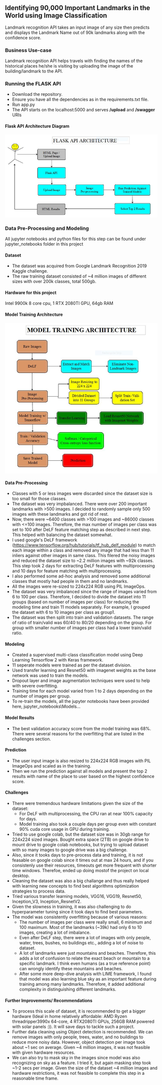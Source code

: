 ## Identifying 90,000 Important Landmarks in the World using Image Classification

Landmark recognition API takes an input image of any size then predicts and displays the Landmark Name out of 90k landmarks along with the confidence score.

### Business Use-case
Landmark recognition API helps travels with finding the names of the historical places he/she is visiting by uploading the image of the building/landmark to the API.

### Running the FLASK API
- Download the repository.
- Ensure you have all the dependencies as in the requirements.txt file.
- Run app.py
- The API starts on the localhost:5000 and serves **/upload** and **/swagger** URIs

#### Flask API Architecture Diagram
![Screenshot](/model_weights/architecture_diagrams/flask_api_architecture.JPG)

### Data Pre-Processing and Modeling
All jupyter notebooks and python files for this step can be found under jupyter_notebooks folder in this project

#### Dataset
- The dataset was acquired from Google Landmark Recognition 2019 Kaggle challenge.
- The raw training dataset consisted of ~4 million images of different sizes with over 200k classes, total 500gb.

#### Hardware for this project
Intel 9900k 8 core cpu, 1 RTX 2080TI GPU, 64gb RAM

#### Model Training Architecture
![alt text](/model_weights/architecture_diagrams/model_training_architecture.JPG)

#### Data Pre-Processing
- Classes with 5 or less images were discarded since the dataset size is too small for those classes.
- The dataset was very impbalanced. There were over 200 important landmarks with >500 images. I decided to randomly sample only 500 images with these landmarks and got rid of rest.
- Now, there were ~6400 classes with >100 images and ~86000 classes with <=100 images. Therefore, the max number of images per class was set to 100 after DeLF feature matching step as described in next step. This helped with balancing the dataset somewhat.
- I used google's DeLF framework (https://www.tensorflow.org/hub/tutorials/tf_hub_delf_module) to match each image within a class and removed any image that had less than 11 inliers against other images in same class. This filered the noisy images and reduced the dataset size to ~2.2 million images with ~92k classes. This step took 2 days for extracting DeLF features with multiprocessing and 10 days for feature matching with multiprocessing.
- I also performed some ad-hoc analysis and removed some additional classes that mostly had people in them and no landmarks.
- All the images were re-sized to 224x224 RGB using PIL ImageOps.
- The dataset was very imbalanced since the range of images varied from 6 to 100 per class. Therefore, I decided to divide the dataset into 11 groups (based on number of images per class) for reducing the modeling time and train 11 models separately. For example, I grouped the dataset with 6 to 10 images per class as group1.
- The dataset was then split into train and validation datasets. The range of ratio of train/valid was 60/40 to 80/20 depending on the group. For group with smaller number of images per class had a lower train/valid ratio. 

#### Modeling
- Created a supervised multi-class classification model using Deep Learning Tensorflow 2 with Keras framework.
- 11 seperate models were trained as per the dataset division.
- Used transfer learning and Resnet50 with imagenet weights as the base network was used to train the models.
- Dropout layer and image augmentation techniques were used to help with severe overfitting.
- Training time for each model varied from 1 to 2 days depending on the number of images per group.
- To re-train the models, all the jupyter notebooks have been provided here, jupyter_notebooks\Models\...

#### Model Results
- The best validation accuracy score from the model training was 68%. There were several reasons for the overfitting that are listed in the challenges section.

#### Prediction
- The user input image is also resized to 224x224 RGB images with PIL ImageOps and scaled as in the training.
- Then we run the prediction against all models and present the top 2 results with name of the place to user based on the highest confidence score.

#### Challenges
- There were tremendous hardware limitations given the size of the dataset: 
  - For DeLF with multiprocessing, the CPU ran at near 100% capacity for days. 
  - Model training also took a couple days per group even with constant 90% cuda core usage in GPU during training.
- Tried to use google colab, but the dataset size was in 30gb range for 224x224 sized images. Bought extra space (2TB) on google drive to mount drive to google colab notebooks, but  trying to upload dataset with so many images to google drive was a big challenge.
- Also, since it tooks days to pre-process data and training, it is not feasable on google colab since it times out at max 24 hours, and if you consistenly use their resources, timeouts get more frequent with shorter time windows. Therefoe, ended up doing mostof the project on local desktop.
- Cleaning the dataset was also a big challange and thus really helped with learning new concepts to find best algorithms optimization strategies to process data.
- Tried various transfer learning models, VGG16, VGG19, Resnet50, Inception_V3, Inception_ResnetV2.
- Given the slowness in training, it was also challenging to do hyperparameter tuning since it took days to find best parameters.
- The model was consistently overfitting because of various reasons:
  - The number of images per class were really small, 6 minimum and 100 maximum. Most of the landmarks (~39k) had only 6 to 10 images, creating a lot of imbalance.
  - Even after DeLF step, there were a lot of images with only people, water, trees, bushes, no buildings etc., adding a lot of noise to dataset.
  - A lot of landmarks were just mountains and beaches. Therefore, this adds a lot of confusion to relate the exact beach or mountain to a specific landmark. I think even humans (as a true reference point) can wrongly identify these mountains and beaches.
  - After some more deep-dive analysis with LIME framework, I found that model was also learning blue sky as an important feature during training among many landmarks. Therefore, it added additional complexity in distinguishing different landmarks. 
  
#### Further Improvements/ Recommendations
- To process this scale of dataset, it is recommended to get a bigger hardware (Ideal in home relatively affordable: AMD Ryzen threadripper3990x 64-core, 4 RTX2080TI GPUs, 256GB RAM powered with solar panels :)). It will save days to tackle such a project.
- Further data cleaning using Object detection is recommended. We can remove images with only people, trees, water, and no buildings to reduce more noisy data. However, object detection per image took about ~1 sec on average. Given ~4 million images, it was not feasible with given hardware resources.
- We can also try to mask sky in the images since model was also recognizing on sky as a feature. I tried it, but again masking step took ~1-2 secs per image. Given the size of the dataset ~4 million images and hardware restrictions, it was not feasible to complete this step in a reasonable time frame.
